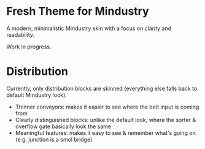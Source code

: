# Fresh Theme for Mindustry

A modern, minimalistic Mindustry skin with a focus on clarity and readability.

Work in progress.

# Distribution

Currently, only distribution blocks are skinned (everything else falls back to default Mindustry look).

- Thinner conveyors: makes it easier to see where the belt input is coming from
- Clearly distinguished blocks: unlike the default look, where the sorter & overflow gate basically look the same
- Meaningful features: makes it easy to see & remember what's going on (e.g. junction is a smol bridge)